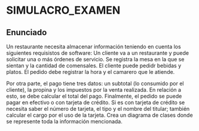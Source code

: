 # SIMULACRO_EXAMEN
## Enunciado
Un restaurante necesita almacenar información teniendo en cuenta los siguientes requisistos de software:
Un cliente va a un restaurante y puede solicitar una o más órdenes de servicio. Se registra la mesa en la que se sientan y la cantidad de comensales. El cliente puede pedidr bebidas y platos. El pedido debe registrar la hora y el camarero que le atiende.

Por otra parte, el pago tiene tres datos: un subtotal (lo consumido por el cliente), la propina y los impuestos por la venta realizada. En relación a esto, se debe calcular el total del pago. Finalmente, el pedido se puede pagar en efectivo o con tarjeta de crédito. Si es con tarjeta de crédito se necesita saber el número de tarjeta, el tipo y el nombre del titular; también calcular el cargo por el uso de la tarjeta.
Crea un diagrama de clases donde se represente toda la información mencionada.
